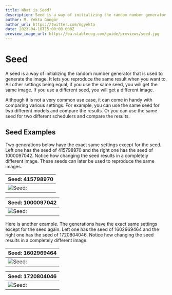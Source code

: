 ```yaml
---
title: What is Seed?
description: Seed is a way of initializing the random number generator that is used to generate the image. Learn more about it in our guide.
author: M. Yekta Güngör
author_url: https://twitter.com/ngyekta
date: 2023-04-18T15:00:00.000Z
preview_image_url: https://ba.stablecog.com/guide/previews/seed.jpg
---
```


# Seed

A seed is a way of initializing the random number generator that is used to generate the image. It lets you reproduce the same result when you want to. All other settings being equal, if you use the same seed, you will get the same image. If you use a different seed, you will get a different image.

Although it is not a very common use case, it can come in handy with comparing various settings. For example, you can use the same seed for two different models and compare the results. Or you can use the same seed for two different schedulers and compare the results.

## Seed Examples

Two generations below have the exact same settings except for the seed. Left one has the seed of 415798970 and the right one has the seed of 1000097042. Notice how changing the seed results in a completely different image. These seeds can later be used to reproduce the same images.

| Seed: 415798970                                                                                                      |
| -------------------------------------------------------------------------------------------------------------------- |
| ![Seed: ](https://ba.stablecog.com/guide/generation-settings/seed_415798970.jpg)<!--rehype:width=1024&height=1536--> |

<!--rehype:class=w-full md:w-1/2-->

| Seed: 1000097042                                                                                                      |
| --------------------------------------------------------------------------------------------------------------------- |
| ![Seed: ](https://ba.stablecog.com/guide/generation-settings/seed_1000097042.jpg)<!--rehype:width=1024&height=1536--> |

<!--rehype:class=w-full md:w-1/2-->

Here is another example. The generations have the exact same settings except for the seed again. Left one has the seed of 1602969464 and the right one has the seed of 1720804046. Notice how changing the seed results in a completely different image.

| Seed: 1602969464                                                                                                        |
| ----------------------------------------------------------------------------------------------------------------------- |
| ![Seed: ](https://ba.stablecog.com/guide/generation-settings/seed_2_1602969464.jpg)<!--rehype:width=1024&height=1536--> |

<!--rehype:class=w-full md:w-1/2-->

| Seed: 1720804046                                                                                                        |
| ----------------------------------------------------------------------------------------------------------------------- |
| ![Seed: ](https://ba.stablecog.com/guide/generation-settings/seed_2_1720804046.jpg)<!--rehype:width=1024&height=1536--> |

<!--rehype:class=w-full md:w-1/2-->
